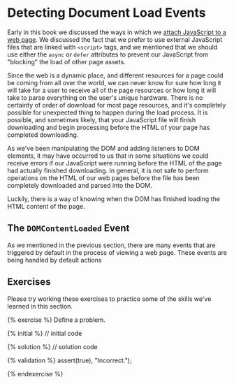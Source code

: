 # Detecting Document Load Events

Early in this book we discussed the ways in which we [attach JavaScript to a web page](/basic-syntax/41-adding-javascript-to-an-html-file.md). We discussed the fact that we prefer to use external JavaScript files that are linked with `<script>` tags, and we mentioned that we should use either the `async` or `defer` attributes to prevent our JavaScript from "blocking" the load of other page assets. 

Since the web is a dynamic place, and different resources for a page could be coming from all over the world, we can never know for sure how long it will take for a user to receive all of the page resources or how long it will take to parse everything on the user's unique hardware. There is no certainty of order of download for most page resources, and it's completely possible for unexpected thing to happen during the load process. It is possible, and sometimes likely, that your JavaScript file will finish downloading and begin processing before the HTML of your page has completed downloading.

As we've been manipulating the DOM and adding listeners to DOM elements, it may have occurred to us that in some situations we could receive errors if our JavaScript were running before the HTML of the page had actually finished downloading. In general, it is not safe to perform operations on the HTML of our web pages before the file has been completely downloaded and parsed into the DOM.

Luckily, there is a way of knowing when the DOM has finished loading the HTML content of the page.

## The `DOMContentLoaded` Event

As we mentioned in the previous section, there are many events that are triggered by default in the process of viewing a web page. These events are being handled by default actions

## Exercises
Please try working these exercises to practice some of the skills we've learned in this section.


{% exercise %}
Define a problem.

{% initial %}
// initial code 

{% solution %}
// solution code

{% validation %}
assert(true), "Incorrect.");

{% endexercise %}